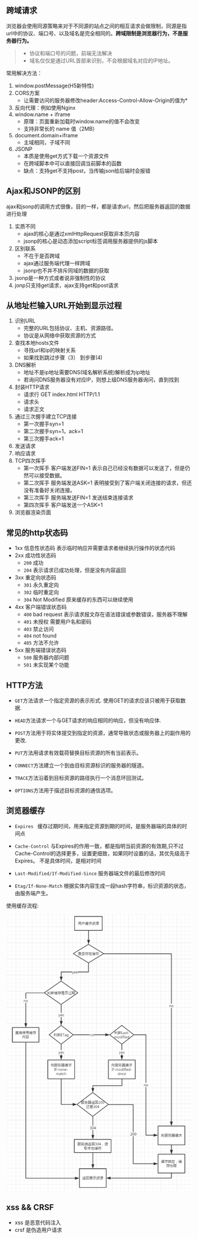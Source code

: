 ## 跨域请求

浏览器会使用同源策略来对于不同源的站点之间的相互请求会做限制，同源是指url中的协议、端口号、以及域名是完全相同的。**跨域限制是浏览器行为，不是服务器行为。**
> * 协议和端口号的问题，前端无法解决
> * 域名仅仅是通过URL首部来识别，不会根据域名对应的IP地址。


常用解决方法：

1. window.postMessage(H5新特性)
2. CORS方案
	* 让需要访问的服务器修改header:Access-Control-Allow-Origin的值为* 
3. 反向代理：例如使用Nginx
4. window.name + iframe 
	* 原理：页面重新加载时window.name的值不会改变
	* 支持非常长的 name 值（2MB）
5. document.domain+iframe 
	* 主域相同，子域不同
6. JSONP
	* 本质是使用get方式下载一个资源文件
	* 在跨域脚本中可以直接回调当前脚本的函数
	* 缺点：支持get不支持post，当传输json给后端时会报错


## Ajax和JSONP的区别
ajax和jsonp的调用方式很像，目的一样，都是请求url，然后把服务器返回的数据进行处理

1. 实质不同
	* ajax的核心是通过xmlHttpRequest获取非本页内容
	* jsonp的核心是动态添加script标签调用服务器提供的js脚本
2. 区别联系
	* 不在于是否跨域
	* ajax通过服务端代理一样跨域
	* jsonp也不并不排斥同域的数据的获取
3. jsonp是一种方式或者说非强制性的协议
4. jonp只支持get请求，ajax支持get和post请求

## 从地址栏输入URL开始到显示过程
1. 识别URL
	* 完整的URL包括协议、主机、资源路径。
	* 协议是从网络中获取资源的方式 
2. 查找本地hosts文件
	* 寻找url和ip的映射关系
	* 如果找到跳过步骤（3） 到步骤(4) 
3. DNS解析
	* 地址不是ip地址需要DNS(域名解析系统)解析成为ip地址
	* 若询问DNS服务器没有对应IP，则想上级DNS服务器询问，直到找到
4. 封装HTTP请求
	* 请求行 GET index.html HTTP/1.1
	* 请求头
	* 请求正文 
5. 通过三次握手建立TCP连接
	* 第一次握手syn=1
	* 第二次握手syn=1，ack=1
	* 第三次握手ack=1 
6. 发送请求
7. 响应请求
8. TCP四次挥手
	* 第一次挥手 客户端发送FIN=1 表示自己已经没有数据可以发送了，但是仍然可以接受数据。 
	* 第二次挥手 服务端发送ASK=1 表明接受到了客户端关闭连接的请求，但还没有准备好关闭连接。
	* 第三次挥手 服务端发送FIN=1 发送结束连接请求
	* 第四次挥手 客户端发送一个ASK=1 
9. 浏览器渲染页面

## 常见的http状态码
* 1xx 信息性状态码 表示临时响应并需要请求者继续执行操作的状态代码
* 2xx 成功性状态码
	*  `200` 成功
	*  `204` 表示请求已成功处理，但是没有内容返回
* 3xx 重定向状态码
	* `301` 永久重定向
	* `302` 临时重定向
	* `304` Not Modified 原来缓存的东西可以继续使用  
* 4xx 客户端错误状态码
	* `400` bad request 表示请求报文存在语法错误或参数错误，服务器不理解 
	* `401` 未授权  需要用户名和密码
	* `403` 禁止访问
	* `404` not found
	* `405`  方法不允许
* 5xx 服务端错误状态码
	* `500` 服务器内部问题
	* `501` 未实现某个功能

## HTTP方法
* `GET`方法请求一个指定资源的表示形式. 使用GET的请求应该只被用于获取数据. 


* `HEAD`方法请求一个与GET请求的响应相同的响应，但没有响应体.
* `POST`方法用于将实体提交到指定的资源，通常导致状态或服务器上的副作用的更改.
* `PUT`方法用请求有效载荷替换目标资源的所有当前表示。


* `CONNECT`方法建立一个到由目标资源标识的服务器的隧道。
* `TRACE`方法沿着到目标资源的路径执行一个消息环回测试。
* `OPTIONS`方法用于描述目标资源的通信选项。

## 浏览器缓存
* `Expires ` 缓存过期时间，用来指定资源到期的时间，是服务器端的具体的时间点


* `Cache-Control` 与Expires的作用一致，都是指明当前资源的有效期,只不过Cache-Control的选择更多，设置更细致，如果同时设置的话，其优先级高于Expires。 不是具体时间，是相对时间


* `Last-Modified/If-Modified-Since` 服务器端文件的最后修改时间


* `Etag/If-None-Match`   根据实体内容生成一段hash字符串，标识资源的状态，由服务端产生。

使用缓存流程:

![](../img/1.png)

## xss && CRSF
*  xss 是恶意代码注入
*  crsf 是伪造用户请求